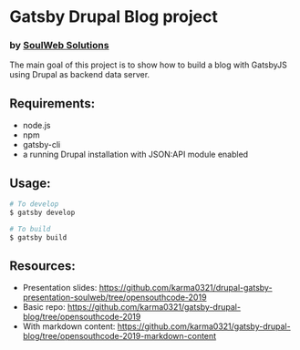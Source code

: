 # Gatsby Drupal Blog project
### by [SoulWeb Solutions](https://soulweb.it)

The main goal of this project is to show how to build a blog with GatsbyJS using Drupal as backend data server.

## Requirements:

- node.js
- npm
- gatsby-cli
- a running Drupal installation with JSON:API module enabled

## Usage:

```bash
# To develop
$ gatsby develop

# To build
$ gatsby build
```

## Resources:

- Presentation slides: https://github.com/karma0321/drupal-gatsby-presentation-soulweb/tree/opensouthcode-2019
- Basic repo: https://github.com/karma0321/gatsby-drupal-blog/tree/opensouthcode-2019
- With markdown content: https://github.com/karma0321/gatsby-drupal-blog/tree/opensouthcode-2019-markdown-content

